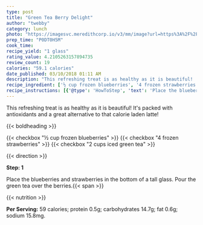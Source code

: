 ```yaml
---
type: post
title: "Green Tea Berry Delight"
author: "twebby"
category: lunch
photo: "https://imagesvc.meredithcorp.io/v3/mm/image?url=https%3A%2F%2Fimages.media-allrecipes.com%2Fuserphotos%2F8024063.jpg"
prep_time: "P0DT0H5M"
cook_time: 
recipe_yield: "1 glass"
rating_value: 4.2105263157894735
review_count: 19
calories: "59.1 calories"
date_published: 03/10/2018 01:11 AM
description: "This refreshing treat is as healthy as it is beautiful!  It's packed with antioxidants and a great alternative to that calorie laden latte!"
recipe_ingredient: ['½ cup frozen blueberries', '4 frozen strawberries', '2 cups iced green tea']
recipe_instructions: [{'@type': 'HowToStep', 'text': 'Place the blueberries and strawberries in the bottom of a tall glass. Pour the green tea over the berries.\n'}]
---
```


This refreshing treat is as healthy as it is beautiful!  It's packed with antioxidants and a great alternative to that calorie laden latte! 

{{< boldheading >}}

{{< checkbox "½ cup frozen blueberries" >}}
{{< checkbox "4  frozen strawberries" >}}
{{< checkbox "2 cups iced green tea" >}}


{{< direction >}}

**Step: 1**

Place the blueberries and strawberries in the bottom of a tall glass. Pour the green tea over the berries.{{< span >}}

{{< nutrition >}}

**Per Serving:** 59 calories; protein 0.5g; carbohydrates 14.7g; fat 0.6g; sodium 15.8mg.